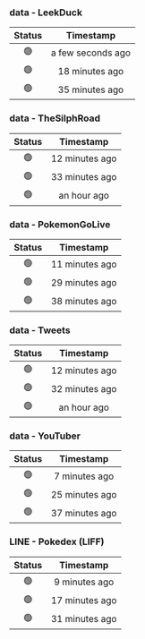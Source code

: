 ### data - LeekDuck
| Status | Timestamp |
|:------:|:---------:|
| 🟢 | a few seconds ago |
| 🟢 | 18 minutes ago |
| 🟢 | 35 minutes ago |

### data - TheSilphRoad
| Status | Timestamp |
|:------:|:---------:|
| 🟢 | 12 minutes ago |
| 🟢 | 33 minutes ago |
| 🟢 | an hour ago |

### data - PokemonGoLive
| Status | Timestamp |
|:------:|:---------:|
| 🟢 | 11 minutes ago |
| 🟢 | 29 minutes ago |
| 🟢 | 38 minutes ago |

### data - Tweets
| Status | Timestamp |
|:------:|:---------:|
| 🟢 | 12 minutes ago |
| 🟢 | 32 minutes ago |
| 🟢 | an hour ago |

### data - YouTuber
| Status | Timestamp |
|:------:|:---------:|
| 🟢 | 7 minutes ago |
| 🟢 | 25 minutes ago |
| 🟢 | 37 minutes ago |

### LINE - Pokedex (LIFF)
| Status | Timestamp |
|:------:|:---------:|
| 🟢 | 9 minutes ago |
| 🟢 | 17 minutes ago |
| 🟢 | 31 minutes ago |

